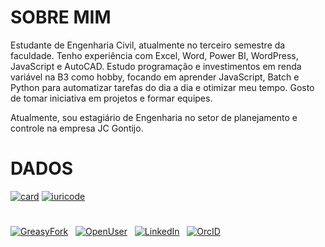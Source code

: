 # SOBRE MIM
Estudante de Engenharia Civil, atualmente no terceiro semestre da faculdade. Tenho experiência com Excel, Word, Power BI, WordPress, JavaScript e AutoCAD. Estudo programação e investimentos em renda variável na B3 como hobby, focando em aprender JavaScript, Batch e Python para automatizar tarefas do dia a dia e otimizar meu tempo. Gosto de tomar iniciativa em projetos e formar equipes.

Atualmente, sou estagiário de Engenharia no setor de planejamento e controle na empresa JC Gontijo.

# DADOS
[![card](https://github-readme-stats.vercel.app/api?username=COWANBAS&theme=dark)](https://github.com/COWANBAS)
[![iuricode](https://github-readme-stats.vercel.app/api/top-langs/?username=COWANBAS&hide=html&layout=compact&theme=dark&disable_animations=TRUE&locale=PT-BR&card_width=450)](https://github.com/COWANBAS)
#
[![GreasyFork](https://img.shields.io/badge/GreasyFork-151515?labelColor=7D7D7D)](https://greasyfork.org/en/users/1343842-cowanbas)
&nbsp;
[![OpenUser](https://img.shields.io/badge/OpenUser-151515?labelColor=7D7D7D)](https://openuserjs.org/users/Cowanbas)
&nbsp;
[![LinkedIn](https://img.shields.io/badge/LinkedIn-151515?labelColor=7D7D7D)](https://www.linkedin.com/in/kauan-fonseca-ruiz-de-carvalho)
&nbsp;
[![OrcID](https://img.shields.io/badge/OrcID-151515?labelColor=7D7D7D)](https://orcid.org/0009-0001-9071-4116)
